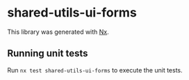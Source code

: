 # shared-utils-ui-forms

This library was generated with [Nx](https://nx.dev).

## Running unit tests

Run `nx test shared-utils-ui-forms` to execute the unit tests.

